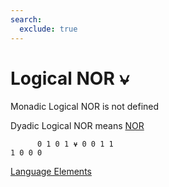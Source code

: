 ```yaml
---
search:
  exclude: true
---
```

<h1 class="heading"><span class="name">Logical NOR</span> <span class="command">⍱</span></h1>

Monadic Logical NOR is not defined

Dyadic Logical NOR means
[NOR](../primitive-functions/nor.md)
```apl
      0 1 0 1 ⍱ 0 0 1 1
1 0 0 0
```
[Language Elements](./language-elements.md)


